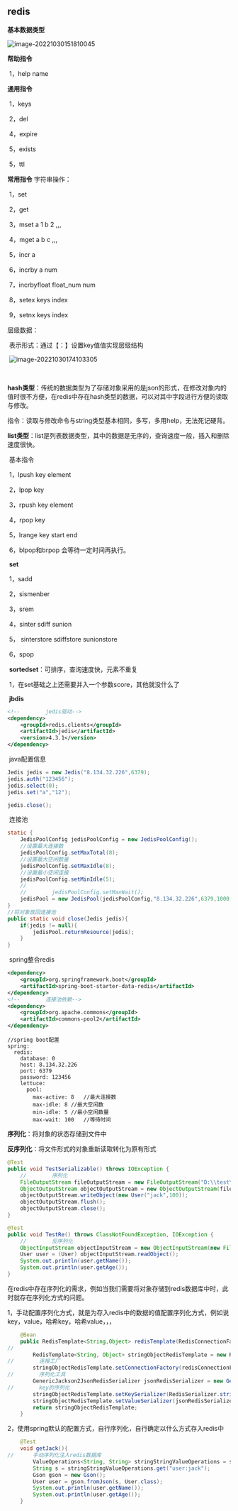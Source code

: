 ## redis

**基本数据类型**

![image-20221030151810045](C:\Users\LiuXinXin\AppData\Roaming\Typora\typora-user-images\image-20221030151810045.png)



**帮助指令**

​	1，help	name

**通用指令**

​	1，keys

​	2，del

​	4，expire

​	5，exists

​	5，ttl



**常用指令**
字符串操作：

​	1，set

​	2，get

​	3，mset	a 1 b 2 ,,,

​	4，mget	a b c ,,,

​	5，incr	a

​	6，incrby	a	num

​	7，incrbyfloat	float_num	num

​	8，setex	keys	index

​	9，setnx	keys	index	



层级数据：

​	表示形式：通过【：】设置key值值实现层级结构

​	![image-20221030174103305](C:\Users\LiuXinXin\AppData\Roaming\Typora\typora-user-images\image-20221030174103305.png)

​	

​	**hash类型**：传统的数据类型为了存储对象采用的是json的形式，在修改对象内的值时很不方便，在redis中存在hash类型的数据，可以对其中字段进行方便的读取与修改。

​	指令：读取与修改命令与string类型基本相同，多写，多用help，无法死记硬背。

​	**list类型**：list是列表数据类型，其中的数据是无序的，查询速度一般，插入和删除速度很快。

​	基本指令

​		1，lpush	key	element

​		2，lpop	key

​		3，rpush	key	element

​		4，rpop	key

​		5，lrange	key	start	end

​		6，blpop和brpop 会等待一定时间再执行。

​	**set**

​		1，sadd

​		2，sismenber

​		3，srem

​		4，sinter	sdiff	sunion	

​		5， sinterstore	sdiffstore	sunionstore

​		6，spop

​	**sortedset**：可排序，查询速度快，元素不重复

​		1，在set基础之上还需要并入一个参数score，其他就没什么了

​	**jbdis**

```xml
<!--		jedis驱动-->
<dependency>
    <groupId>redis.clients</groupId>
    <artifactId>jedis</artifactId>
    <version>4.3.1</version>
</dependency>
```

​	java配置信息

```java
Jedis jedis = new Jedis("8.134.32.226",6379);
jedis.auth("123456");
jedis.select(0);
jedis.set("a","12");

jedis.close();
```

​	连接池

```java
static {
    JedisPoolConfig jedisPoolConfig = new JedisPoolConfig();
    //设置最大连接数
    jedisPoolConfig.setMaxTotal(8);
    //设置最大空闲数量
    jedisPoolConfig.setMaxIdle(8);
    //设置最小空闲连接 
    jedisPoolConfig.setMinIdle(5);
    //
    //        jedisPoolConfig.setMaxWait();
    jedisPool = new JedisPool(jedisPoolConfig,"8.134.32.226",6379,1000,"123456");
}
//将对象放回连接池
public static void close(Jedis jedis){
    if(jedis != null){
        jedisPool.returnResource(jedis);
    }
}
```

​	spring整合redis

```xml
<dependency>
    <groupId>org.springframework.boot</groupId>
    <artifactId>spring-boot-starter-data-redis</artifactId>
</dependency>
<!--		连接池依赖-->
<dependency>
    <groupId>org.apache.commons</groupId>
    <artifactId>commons-pool2</artifactId>
</dependency>
```

```yam
//spring boot配置	
spring:
  redis:
    database: 0
    host: 8.134.32.226
    port: 6379
    password: 123456
    lettuce:
      pool:
        max-active: 8	//最大连接数
        max-idle: 8	//最大空闲数
        min-idle: 5	//最小空闲数量
        max-wait: 100	//等待时间
```

**序列化**：将对象的状态存储到文件中

**反序列化**：将文件形式的对象重新读取转化为原有形式

```java
@Test
public void TestSerializable() throws IOException {
    //        序列化
    FileOutputStream fileOutputStream = new FileOutputStream("D:\\test\\hello.txt");
    ObjectOutputStream objectOutputStream = new ObjectOutputStream(fileOutputStream);
    objectOutputStream.writeObject(new User("jack",100));
    objectOutputStream.flush();
    objectOutputStream.close();
}

@Test
public void TestRe() throws ClassNotFoundException, IOException {
    //        反序列化
    ObjectInputStream objectInputStream = new ObjectInputStream(new FileInputStream("D:\\test\\hello.txt"));
    User user = (User) objectInputStream.readObject();
    System.out.println(user.getName());
    System.out.println(user.getAge());
}
```

在redis中存在序列化的需求，例如当我们需要将对象存储到redis数据库中时，此时就存在序列化方式的问题。

​	1，手动配置序列化方式，就是为存入redis中的数据的值配置序列化方式，例如说key，value，哈希key，哈希value，，，

```java
    @Bean
    public RedisTemplate<String,Object> redisTemplate(RedisConnectionFactory redisConnectionFactory){
//
        RedisTemplate<String, Object> stringObjectRedisTemplate = new RedisTemplate<>();
//        连接工厂
        stringObjectRedisTemplate.setConnectionFactory(redisConnectionFactory);
//        序列化工具
        GenericJackson2JsonRedisSerializer jsonRedisSerializer = new GenericJackson2JsonRedisSerializer();
//        key的序列化
        stringObjectRedisTemplate.setKeySerializer(RedisSerializer.string());
        stringObjectRedisTemplate.setValueSerializer(jsonRedisSerializer);
        return stringObjectRedisTemplate;
    }
```

​	2，使用spring默认的配置方式，自行序列化，自行确定以什么方式存入redis中

```java
	@Test
	void getJack(){
//		手动序列化注入redis数据库
		ValueOperations<String, String> stringStringValueOperations = stringRedisTemplate.opsForValue();
		String s = stringStringValueOperations.get("user:jack");
		Gson gson = new Gson();
		User user = gson.fromJson(s, User.class);
		System.out.println(user.getName());
		System.out.println(user.getAge());
	}
```

